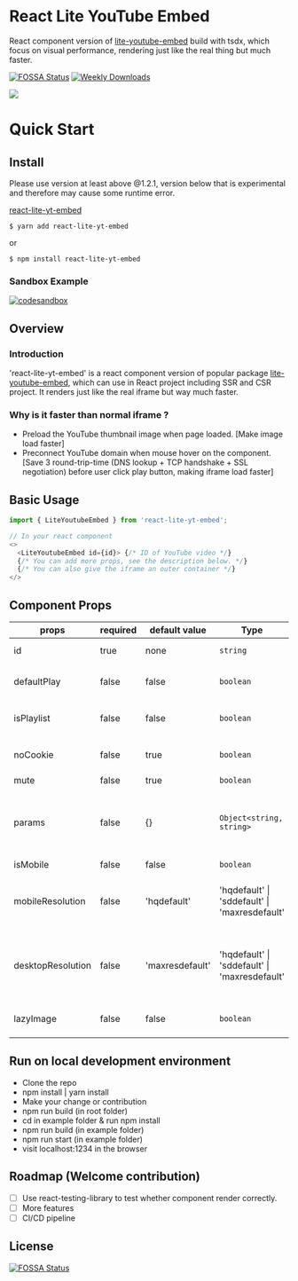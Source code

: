 # React Lite YouTube Embed
React component version of [lite-youtube-embed](https://github.com/paulirish/lite-youtube-embed) build with tsdx, which focus on visual performance, rendering just like the real thing but much faster.

[![FOSSA Status](https://app.fossa.com/api/projects/git%2Bgithub.com%2Fkylemocode%2Freact-lite-yt-embed.svg?type=shield)](https://app.fossa.com/projects/git%2Bgithub.com%2Fkylemocode%2Freact-lite-yt-embed?ref=badge_shield)
[![Weekly Downloads](https://img.shields.io/npm/dw/react-lite-yt-embed)](https://img.shields.io/npm/dw/react-lite-yt-embed)

![](https://i.imgur.com/7QkCbgl.gif)

# Quick Start

## Install
Please use version at least above @1.2.1, version below that is experimental and therefore may cause some runtime error.

[react-lite-yt-embed](https://www.npmjs.com/package/react-lite-yt-embed)
```shell
$ yarn add react-lite-yt-embed
```

or

```shell
$ npm install react-lite-yt-embed
```

### Sandbox Example
[![codesandbox](https://codesandbox.io/static/img/play-codesandbox.svg)](https://codesandbox.io/s/blissful-fog-d02pi?file=/src/App.js)

## Overview
### Introduction
'react-lite-yt-embed' is a react component version of popular package [lite-youtube-embed](https://github.com/paulirish/lite-youtube-embed), which can use in React project including SSR and CSR project. It renders just like the real iframe but way much faster.

### Why is it faster than normal iframe ?
- Preload the YouTube thumbnail image when page loaded. [Make image load faster]
- Preconnect YouTube domain when mouse hover on the component. [Save 3 round-trip-time (DNS lookup + TCP handshake + SSL negotiation) before user click play button, making iframe load faster]

## Basic Usage

```javascript
import { LiteYoutubeEmbed } from 'react-lite-yt-embed';

// In your react component
<>
  <LiteYoutubeEmbed id={id}> {/* ID of YouTube video */}
  {/* You can add more props, see the description below. */}
  {/* You can also give the iframe an outer container */}
</>
```

## Component Props

| props             | required | default value   | Type                                          | Description                                                                                                                        |
|-------------------|----------|-----------------|-----------------------------------------------|------------------------------------------------------------------------------------------------------------------------------------|
| id                | true     | none            | `string`                                      | The unique id of the youtube video                                                                                                 |
| defaultPlay       | false    | false           | `boolean`                                     | Set defaultPlay as  `true`  will directly show youtube iframe                                                                      |
| isPlaylist        | false    | false           | `boolean`                                     | If you want to play playlist, set this as `true` and pass the playlist id                                                          |
| noCookie          | false    | true            | `boolean`                                     | Use "https://www.youtube-nocookie.com" as path or "https://www.youtube.com"                                                        |
| mute              | false    | true            | `boolean`                                     | Set the video is mute or not.                                                                                                      |
| params            | false    | {}              | `Object<string, string>`                      | Query string params (autoplay and mute are default query string, you do not have to set them), the value have to be a string type. |
| isMobile          | false    | false           | `boolean`                                     | Use in mobile device or not.                                                                                                       |
| mobileResolution  | false    | 'hqdefault'     | 'hqdefault' \| 'sddefault' \| 'maxresdefault' | You can specify the resolution of the thumbnail image on the phone (default is hqdefault, which is a lower resolution).            |
| desktopResolution | false    | 'maxresdefault' | 'hqdefault' \| 'sddefault' \| 'maxresdefault' | You can specify the resolution of the thumbnail image on the desktop (default is maxresdefault, which is the highest resolution).  |
| lazyImage         | false    | false           | `boolean`                                     | If true, set the img loading attribute to 'lazy', default is undefined.                                                            |

## Run on local development environment
  - Clone the repo
  - npm install | yarn install
  - Make your change or contribution
  - npm run build (in root folder)
  - cd in example folder & run npm install
  - npm run build (in example folder)
  - npm run start (in example folder)
  - visit localhost:1234 in the browser

## Roadmap (Welcome contribution)
  - [ ] Use react-testing-library to test whether component render correctly.
  - [ ] More features
  - [ ] CI/CD pipeline

## License
[![FOSSA Status](https://app.fossa.com/api/projects/git%2Bgithub.com%2Fkylemocode%2Freact-lite-yt-embed.svg?type=large)](https://app.fossa.com/projects/git%2Bgithub.com%2Fkylemocode%2Freact-lite-yt-embed?ref=badge_large)
